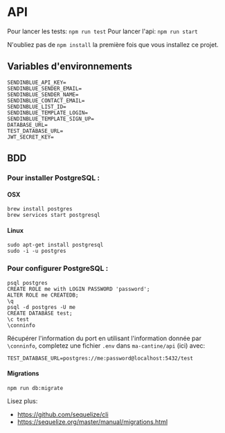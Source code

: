 # API

Pour lancer les tests: `npm run test`
Pour lancer l'api: `npm run start`

N'oubliez pas de `npm install` la première fois que vous installez ce projet.

## Variables d'environnements

```
SENDINBLUE_API_KEY=
SENDINBLUE_SENDER_EMAIL=
SENDINBLUE_SENDER_NAME=
SENDINBLUE_CONTACT_EMAIL=
SENDINBLUE_LIST_ID=
SENDINBLUE_TEMPLATE_LOGIN=
SENDINBLUE_TEMPLATE_SIGN_UP=
DATABASE_URL=
TEST_DATABASE_URL=
JWT_SECRET_KEY=
```

## BDD

### Pour installer PostgreSQL :

#### OSX
```
brew install postgres
brew services start postgresql

```

#### Linux
```
sudo apt-get install postgresql
sudo -i -u postgres
```

### Pour configurer PostgreSQL :

```
psql postgres
CREATE ROLE me with LOGIN PASSWORD 'password';
ALTER ROLE me CREATEDB;
\q
psql -d postgres -U me
CREATE DATABASE test;
\c test
\conninfo
```

Récupérer l'information du port en utilisant l'information donnée par `\conninfo`, completez une fichier `.env` dans `ma-cantine/api` (ici) avec:

```
TEST_DATABASE_URL=postgres://me:password@localhost:5432/test
```

#### Migrations

`npm run db:migrate`

Lisez plus:

 - https://github.com/sequelize/cli
 - https://sequelize.org/master/manual/migrations.html
